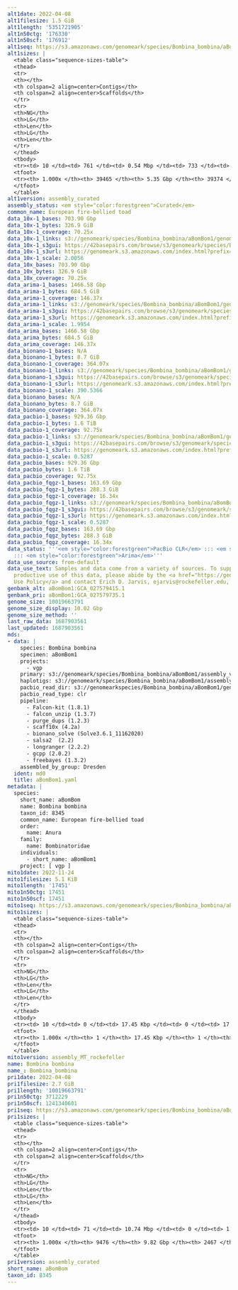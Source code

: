 ```yaml
---
alt1date: 2022-04-08
alt1filesize: 1.5 GiB
alt1length: '5351721905'
alt1n50ctg: '176330'
alt1n50scf: '176912'
alt1seq: https://s3.amazonaws.com/genomeark/species/Bombina_bombina/aBomBom1/assembly_curated/aBomBom1.alt.cur.20220408.fasta.gz
alt1sizes: |
  <table class="sequence-sizes-table">
  <thead>
  <tr>
  <th></th>
  <th colspan=2 align=center>Contigs</th>
  <th colspan=2 align=center>Scaffolds</th>
  </tr>
  <tr>
  <th>NG</th>
  <th>LG</th>
  <th>Len</th>
  <th>LG</th>
  <th>Len</th>
  </tr>
  </thead>
  <tbody>
  <tr><td> 10 </td><td> 761 </td><td> 0.54 Mbp </td><td> 733 </td><td> 0.54 Mbp </td></tr><tr><td> 20 </td><td> 1937 </td><td> 388.12 Kbp </td><td> 1898 </td><td> 392.10 Kbp </td></tr><tr><td> 30 </td><td> 3523 </td><td> 293.48 Kbp </td><td> 3475 </td><td> 295.29 Kbp </td></tr><tr><td> 40 </td><td> 5614 </td><td> 225.43 Kbp </td><td> 5557 </td><td> 226.40 Kbp </td></tr><tr style="background-color:#cccccc;"><td> 50 </td><td> 8305 </td><td> 176.33 Kbp </td><td> 8242 </td><td> 176.91 Kbp </td></tr><tr><td> 60 </td><td> 11711 </td><td> 141.00 Kbp </td><td> 11643 </td><td> 141.30 Kbp </td></tr><tr><td> 70 </td><td> 15917 </td><td> 115.39 Kbp </td><td> 15846 </td><td> 115.53 Kbp </td></tr><tr><td> 80 </td><td> 21052 </td><td> 93.63 Kbp </td><td> 20980 </td><td> 93.72 Kbp </td></tr><tr><td> 90 </td><td> 27604 </td><td> 70.02 Kbp </td><td> 27530 </td><td> 70.11 Kbp </td></tr><tr><td> 100 </td><td> 39464 </td><td> 202  bp </td><td> 39373 </td><td> 202  bp </td></tr></tbody>
  <tfoot>
  <tr><th> 1.000x </th><th> 39465 </th><th> 5.35 Gbp </th><th> 39374 </th><th> 5.35 Gbp </th></tr>
  </tfoot>
  </table>
alt1version: assembly_curated
assembly_status: <em style="color:forestgreen">Curated</em>
common_name: European fire-bellied toad
data_10x-1_bases: 703.90 Gbp
data_10x-1_bytes: 326.9 GiB
data_10x-1_coverage: 70.25x
data_10x-1_links: s3://genomeark/species/Bombina_bombina/aBomBom1/genomic_data/10x/<br>
data_10x-1_s3gui: https://42basepairs.com/browse/s3/genomeark/species/Bombina_bombina/aBomBom1/genomic_data/10x/
data_10x-1_s3url: https://genomeark.s3.amazonaws.com/index.html?prefix=species/Bombina_bombina/aBomBom1/genomic_data/10x/
data_10x-1_scale: 2.0056
data_10x_bases: 703.90 Gbp
data_10x_bytes: 326.9 GiB
data_10x_coverage: 70.25x
data_arima-1_bases: 1466.58 Gbp
data_arima-1_bytes: 684.5 GiB
data_arima-1_coverage: 146.37x
data_arima-1_links: s3://genomeark/species/Bombina_bombina/aBomBom1/genomic_data/arima/<br>
data_arima-1_s3gui: https://42basepairs.com/browse/s3/genomeark/species/Bombina_bombina/aBomBom1/genomic_data/arima/
data_arima-1_s3url: https://genomeark.s3.amazonaws.com/index.html?prefix=species/Bombina_bombina/aBomBom1/genomic_data/arima/
data_arima-1_scale: 1.9954
data_arima_bases: 1466.58 Gbp
data_arima_bytes: 684.5 GiB
data_arima_coverage: 146.37x
data_bionano-1_bases: N/A
data_bionano-1_bytes: 8.7 GiB
data_bionano-1_coverage: 364.07x
data_bionano-1_links: s3://genomeark/species/Bombina_bombina/aBomBom1/genomic_data/bionano/<br>
data_bionano-1_s3gui: https://42basepairs.com/browse/s3/genomeark/species/Bombina_bombina/aBomBom1/genomic_data/bionano/
data_bionano-1_s3url: https://genomeark.s3.amazonaws.com/index.html?prefix=species/Bombina_bombina/aBomBom1/genomic_data/bionano/
data_bionano-1_scale: 390.5366
data_bionano_bases: N/A
data_bionano_bytes: 8.7 GiB
data_bionano_coverage: 364.07x
data_pacbio-1_bases: 929.36 Gbp
data_pacbio-1_bytes: 1.6 TiB
data_pacbio-1_coverage: 92.75x
data_pacbio-1_links: s3://genomeark/species/Bombina_bombina/aBomBom1/genomic_data/pacbio/<br>
data_pacbio-1_s3gui: https://42basepairs.com/browse/s3/genomeark/species/Bombina_bombina/aBomBom1/genomic_data/pacbio/
data_pacbio-1_s3url: https://genomeark.s3.amazonaws.com/index.html?prefix=species/Bombina_bombina/aBomBom1/genomic_data/pacbio/
data_pacbio-1_scale: 0.5287
data_pacbio_bases: 929.36 Gbp
data_pacbio_bytes: 1.6 TiB
data_pacbio_coverage: 92.75x
data_pacbio_fqgz-1_bases: 163.69 Gbp
data_pacbio_fqgz-1_bytes: 288.3 GiB
data_pacbio_fqgz-1_coverage: 16.34x
data_pacbio_fqgz-1_links: s3://genomeark/species/Bombina_bombina/aBomBom1/genomic_data/pacbio_fqgz/<br>
data_pacbio_fqgz-1_s3gui: https://42basepairs.com/browse/s3/genomeark/species/Bombina_bombina/aBomBom1/genomic_data/pacbio_fqgz/
data_pacbio_fqgz-1_s3url: https://genomeark.s3.amazonaws.com/index.html?prefix=species/Bombina_bombina/aBomBom1/genomic_data/pacbio_fqgz/
data_pacbio_fqgz-1_scale: 0.5287
data_pacbio_fqgz_bases: 163.69 Gbp
data_pacbio_fqgz_bytes: 288.3 GiB
data_pacbio_fqgz_coverage: 16.34x
data_status: '''<em style="color:forestgreen">PacBio CLR</em> ::: <em style="color:forestgreen">10x</em>
  ::: <em style="color:forestgreen">Arima</em>'''
data_use_source: from-default
data_use_text: Samples and data come from a variety of sources. To support fair and
  productive use of this data, please abide by the <a href="https://genome10k.soe.ucsc.edu/data-use-policies/">Data
  Use Policy</a> and contact Erich D. Jarvis, ejarvis@rockefeller.edu, with any questions.
genbank_alt: aBomBom1:GCA_027579415.1
genbank_pri: aBomBom1:GCA_027579735.1
genome_size: 10019663791
genome_size_display: 10.02 Gbp
genome_size_method: ''
last_raw_data: 1687903561
last_updated: 1687903561
mds:
- data: |
    species: Bombina bombina
    specimen: aBomBom1
    projects:
      - vgp
    primary: s3://genomeark/species/Bombina_bombina/aBomBom1/assembly_vgp_standard_1.6/aBomBom1.pri.20210531.fasta.gz
    haplotigs: s3://genomeark/species/Bombina_bombina/aBomBom1/assembly_vgp_standard_1.6/aBomBom1.alt.20210531.fasta.gz
    pacbio_read_dir: s3://genomearkspecies/Bombina_bombina/aBomBom1/genomic_data/pacbio/
    pacbio_read_type: clr
    pipeline:
      - Falcon-kit (1.8.1)
      - falcon_unzip (1.3.7)
      - purge_dups (1.2.3)
      - scaff10x (4.2a)
      - bionano_solve (Solve3.6.1_11162020)
      - salsa2  (2.2)
      - longranger (2.2.2)
      - gcpp (2.0.2)
      - freebayes (1.3.2)
    assembled_by_group: Dresden
  ident: md0
  title: aBomBom1.yaml
metadata: |
  species:
    short_name: aBomBom
    name: Bombina bombina
    taxon_id: 8345
    common_name: European fire-bellied toad
    order:
      name: Anura
    family:
      name: Bombinatoridae
    individuals:
      - short_name: aBomBom1
    project: [ vgp ]
mito1date: 2022-11-24
mito1filesize: 5.1 KiB
mito1length: '17451'
mito1n50ctg: 17451
mito1n50scf: 17451
mito1seq: https://s3.amazonaws.com/genomeark/species/Bombina_bombina/aBomBom1/assembly_MT_rockefeller/aBomBom1.MT.20221124.fasta.gz
mito1sizes: |
  <table class="sequence-sizes-table">
  <thead>
  <tr>
  <th></th>
  <th colspan=2 align=center>Contigs</th>
  <th colspan=2 align=center>Scaffolds</th>
  </tr>
  <tr>
  <th>NG</th>
  <th>LG</th>
  <th>Len</th>
  <th>LG</th>
  <th>Len</th>
  </tr>
  </thead>
  <tbody>
  <tr><td> 10 </td><td> 0 </td><td> 17.45 Kbp </td><td> 0 </td><td> 17.45 Kbp </td></tr><tr><td> 20 </td><td> 0 </td><td> 17.45 Kbp </td><td> 0 </td><td> 17.45 Kbp </td></tr><tr><td> 30 </td><td> 0 </td><td> 17.45 Kbp </td><td> 0 </td><td> 17.45 Kbp </td></tr><tr><td> 40 </td><td> 0 </td><td> 17.45 Kbp </td><td> 0 </td><td> 17.45 Kbp </td></tr><tr style="background-color:#cccccc;"><td> 50 </td><td> 0 </td><td style="background-color:#ff8888;"> 17.45 Kbp </td><td> 0 </td><td style="background-color:#ff8888;"> 17.45 Kbp </td></tr><tr><td> 60 </td><td> 0 </td><td> 17.45 Kbp </td><td> 0 </td><td> 17.45 Kbp </td></tr><tr><td> 70 </td><td> 0 </td><td> 17.45 Kbp </td><td> 0 </td><td> 17.45 Kbp </td></tr><tr><td> 80 </td><td> 0 </td><td> 17.45 Kbp </td><td> 0 </td><td> 17.45 Kbp </td></tr><tr><td> 90 </td><td> 0 </td><td> 17.45 Kbp </td><td> 0 </td><td> 17.45 Kbp </td></tr><tr><td> 100 </td><td> 0 </td><td> 17.45 Kbp </td><td> 0 </td><td> 17.45 Kbp </td></tr></tbody>
  <tfoot>
  <tr><th> 1.000x </th><th> 1 </th><th> 17.45 Kbp </th><th> 1 </th><th> 17.45 Kbp </th></tr>
  </tfoot>
  </table>
mito1version: assembly_MT_rockefeller
name: Bombina bombina
name_: Bombina_bombina
pri1date: 2022-04-08
pri1filesize: 2.7 GiB
pri1length: '10019663791'
pri1n50ctg: 3712229
pri1n50scf: 1241340601
pri1seq: https://s3.amazonaws.com/genomeark/species/Bombina_bombina/aBomBom1/assembly_curated/aBomBom1.pri.cur.20220408.fasta.gz
pri1sizes: |
  <table class="sequence-sizes-table">
  <thead>
  <tr>
  <th></th>
  <th colspan=2 align=center>Contigs</th>
  <th colspan=2 align=center>Scaffolds</th>
  </tr>
  <tr>
  <th>NG</th>
  <th>LG</th>
  <th>Len</th>
  <th>LG</th>
  <th>Len</th>
  </tr>
  </thead>
  <tbody>
  <tr><td> 10 </td><td> 71 </td><td> 10.74 Mbp </td><td> 0 </td><td> 1.60 Gbp </td></tr><tr><td> 20 </td><td> 181 </td><td> 7.65 Mbp </td><td> 1 </td><td> 1.45 Gbp </td></tr><tr><td> 30 </td><td> 325 </td><td> 5.99 Mbp </td><td> 1 </td><td> 1.45 Gbp </td></tr><tr><td> 40 </td><td> 508 </td><td> 4.79 Mbp </td><td> 2 </td><td> 1.30 Gbp </td></tr><tr style="background-color:#cccccc;"><td> 50 </td><td> 739 </td><td style="background-color:#88ff88;"> 3.71 Mbp </td><td> 3 </td><td style="background-color:#88ff88;"> 1.24 Gbp </td></tr><tr><td> 60 </td><td> 1044 </td><td> 2.79 Mbp </td><td> 4 </td><td> 1.17 Gbp </td></tr><tr><td> 70 </td><td> 1460 </td><td> 2.01 Mbp </td><td> 5 </td><td> 1.16 Gbp </td></tr><tr><td> 80 </td><td> 2067 </td><td> 1.29 Mbp </td><td> 6 </td><td> 0.64 Gbp </td></tr><tr><td> 90 </td><td> 3184 </td><td> 0.58 Mbp </td><td> 8 </td><td> 291.27 Mbp </td></tr><tr><td> 100 </td><td> 9475 </td><td> 305  bp </td><td> 2466 </td><td> 711  bp </td></tr></tbody>
  <tfoot>
  <tr><th> 1.000x </th><th> 9476 </th><th> 9.82 Gbp </th><th> 2467 </th><th> 10.02 Gbp </th></tr>
  </tfoot>
  </table>
pri1version: assembly_curated
short_name: aBomBom
taxon_id: 8345
---
```

